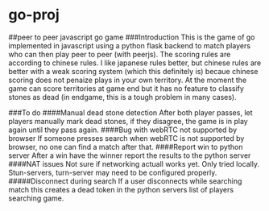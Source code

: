 # go-proj
##peer to peer javascript go game
###Introduction
This is the game of go implemented in javascript using a python flask backend to match players who can then play peer to peer (with peerjs).
The scoring rules are according to chinese rules. I like japanese rules better, but chinese rules are better with a weak scoring system (which this definitely is) becaue chinese scoring does not penaize plays in your own territory.
At the moment the game can score territories at game end but it has no feature to classify stones as dead (in endgame, this is a tough problem in many cases).

###To do
####Manual dead stone detection
After both player passes, let players manually mark dead stones, if they disagree, the game is in play again until they pass again.
####Bug with webRTC not supported by browser
If someone presses search when webRTC is not supported by browser, no one can find a match after that.
####Report win to python server
After a win have the winner report the results to the python server
####NAT issues
Not sure if networking actuall works yet. Only tried locally. Stun-servers, turn-server may need to be configured properly.
#####Disconnect during search
If a user disconnects while searching match this creates a dead token in the python servers list of players searching game.
